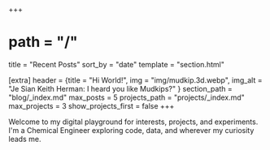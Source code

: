 +++
# path = "/"
title = "Recent Posts"
sort_by = "date"
template = "section.html"

[extra]
header = {title = "Hi World!", img = "img/mudkip.3d.webp", img_alt = "Je Sian Keith Herman: I heard you like Mudkips?" }
section_path = "blog/_index.md"
max_posts = 5
projects_path = "projects/_index.md"
max_projects = 3
show_projects_first = false
+++

Welcome to my digital playground for interests, projects, and experiments. I'm a Chemical Engineer exploring code, data, and wherever my curiosity leads me.

<!-- A space where finite ramblings meet infinite possibilities.

Welcome to Je Sian Keith Herman's HQ on the internet. A personal website of eclectic interests, experiments, and projects where there is no niche. Just curiosity. -->
